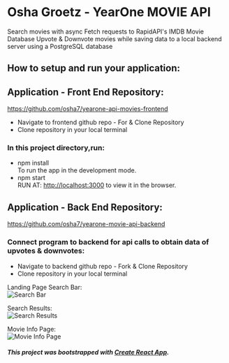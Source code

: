 # Osha Groetz - YearOne MOVIE API
Search movies with async Fetch requests to RapidAPI's IMDB Movie Database
Upvote & Downvote movies while saving data to a local backend server using a PostgreSQL database

## How to setup and run your application: 

## Application - Front End Repository:
https://github.com/osha7/yearone-api-movies-frontend 

- Navigate to frontend github repo - For & Clone Repository
- Clone repository in your local terminal

### In this project directory,run:
- npm install  
To run the app in the development mode.  
- npm start  
RUN AT: [http://localhost:3000](http://localhost:3000) to view it in the browser.

## Application - Back End Repository:
https://github.com/osha7/yearone-movie-api-backend

### Connect program to backend for api calls to obtain data of upvotes & downvotes:  
- Navigate to backend github repo - Fork & Clone Repository
- Clone repository in your local terminal

Landing Page Search Bar:  
![Search Bar](https://i.imgur.com/3I1lVuX.jpg)

Search Results:  
![Search Results](https://i.imgur.com/a7Dqi8F.jpg)

Movie Info Page:  
![Movie Info Page](https://i.imgur.com/fgdaV8i.jpg)
##### This project was bootstrapped with [Create React App](https://github.com/facebook/create-react-app).
